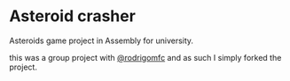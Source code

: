 # Asteroid crasher
Asteroids game project in Assembly for university.

this was a group project with [@rodrigomfc](https://github.com/rodrigomfc) and as such I simply forked the project.

